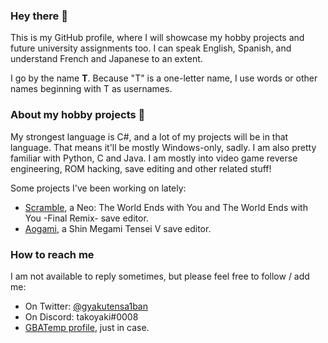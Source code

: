 ### Hey there 🍣
This is my GitHub profile, where I will showcase my hobby projects and future university assignments too.
I can speak English, Spanish, and understand French and Japanese to an extent.

I go by the name **T**. Because "T" is a one-letter name, I use words or other names beginning with T as usernames.

### About my hobby projects 🧶
My strongest language is C#, and a lot of my projects will be in that language. That means it'll be mostly Windows-only, sadly.
I am also pretty familiar with Python, C and Java.
I am mostly into video game reverse engineering, ROM hacking, save editing and other related stuff! 

Some projects I've been working on lately:
- [Scramble](https://github.com/supremetakoyaki/Scramble), a Neo: The World Ends with You and The World Ends with You -Final Remix- save editor.
- [Aogami](https://github.com/supremetakoyaki/Aogami), a Shin Megami Tensei V save editor.

### How to reach me
I am not available to reply sometimes, but please feel free to follow / add me:
- On Twitter: [@gyakutensa1ban](https://twitter.com/gyakutensa1ban)
- On Discord: takoyaki#0008
- [GBATemp profile](https://gbatemp.net/members/taishiro.524823/), just in case. 
